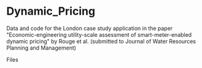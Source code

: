# Dynamic_Pricing
Data and code for the London case study application in the paper "Economic-engineering utility-scale assessment of smart-meter-enabled dynamic pricing" by Rouge et al. (submitted to Journal of Water Resources Planning and Management)

Files
